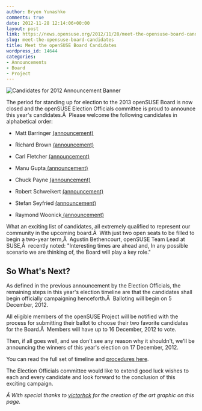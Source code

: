 ```yaml
---
author: Bryen Yunashko
comments: true
date: 2012-11-28 12:14:06+00:00
layout: post
link: https://news.opensuse.org/2012/11/28/meet-the-opensuse-board-candidates/
slug: meet-the-opensuse-board-candidates
title: Meet the openSUSE Board Candidates
wordpress_id: 14644
categories:
- Announcements
- Board
- Project
---
```


![Candidates for 2012 Announcement Banner](//news.opensuse.org/wp-content/uploads/2012/11/openSUSE-2012-Elections_banner_695.png)


The period for standing up for election to the 2013 openSUSE Board is now closed and the openSUSE Election Officials committee is proud to announce this year's candidates.Â  Please welcome the following candidates in alphabetical order:



	
  * Matt Barringer [(announcement)](http://lists.opensuse.org/opensuse-project/2012-11/msg00102.html)

	
  * Richard Brown [(announcement)](http://lists.opensuse.org/opensuse-project/2012-11/msg00042.html)

	
  * Carl Fletcher [(announcement)](http://lists.opensuse.org/opensuse-project/2012-11/msg00093.html)

	
  * Manu Gupta[ (announcement)](http://lists.opensuse.org/opensuse-project/2012-11/msg00106.html)

	
  * Chuck Payne [(announcement)](http://lists.opensuse.org/opensuse-project/2012-11/msg00103.html)

	
  * Robert Schweikert [(announcement)](http://lists.opensuse.org/opensuse-project/2012-11/msg00100.html)

	
  * Stefan Seyfried [(announcement)](http://lists.opensuse.org/opensuse-project/2012-11/msg00101.html)

	
  * Raymond Woonick[ (announcement)](http://lists.opensuse.org/opensuse-project/2012-11/msg00047.html)


What an exciting list of candidates, all extremely qualified to represent our community in the upcoming board.Â  With just two open seats to be filled to begin a two-year term,Â  Agustin Bethencourt, openSUSE Team Lead at SUSE,Â  recently noted: "Interesting times are ahead and, In any possible scenario we are thinking of, the Board will play a key role."


## So What's Next?


As defined in the previous announcement by the Election Officials, the remaining steps in this year's election timeline are that the candidates shall begin officially campaigning henceforth.Â  Balloting will begin on 5 December, 2012.

All eligible members of the openSUSE Project will be notified with the process for submitting their ballot to choose their two favorite candidates for the Board.Â  Members will have up to 16 December, 2012 to vote.

Then, if all goes well, and we don't see any reason why it shouldn't, we'll be announcing the winners of this year's election on 17 December, 2012.

You can read the full set of timeline and [procedures here](https://en.opensuse.org/openSUSE:Board_election).

The Election Officials committee would like to extend good luck wishes to each and every candidate and look forward to the conclusion of this exciting campaign.

_Â With special thanks to [victorhck](http://victorhckinthefreeworld.wordpress.com/) for the creation of the art graphic on this page._


